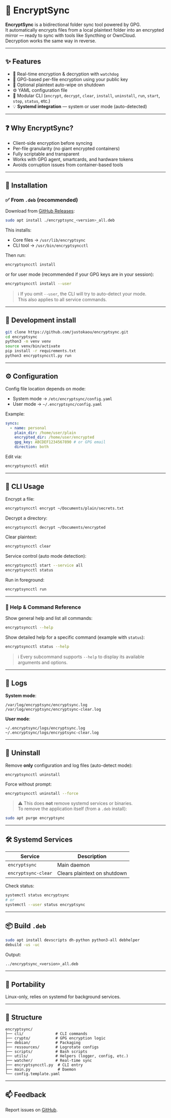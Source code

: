 # 🔐 EncryptSync

**EncryptSync** is a bidirectional folder sync tool powered by GPG.  
It automatically encrypts files from a local plaintext folder into an encrypted mirror — ready to sync with tools like Syncthing or OwnCloud.  
Decryption works the same way in reverse.

---

## ✨ Features

- 🔁 Real-time encryption & decryption with `watchdog`  
- 🔐 GPG-based per-file encryption using your public key  
- 🧹 Optional plaintext auto-wipe on shutdown  
- ⚙️ YAML configuration file  
- 🧩 Modular CLI (`encrypt`, `decrypt`, `clear`, `install`, `uninstall`, `run`, `start`, `stop`, `status`, etc.)  
- 💡 **Systemd integration** — system or user mode (auto-detected)

---

## ❓ Why EncryptSync?

- Client-side encryption before syncing  
- Per-file granularity (no giant encrypted containers)  
- Fully scriptable and transparent  
- Works with GPG agent, smartcards, and hardware tokens  
- Avoids corruption issues from container-based tools

---

## 🚀 Installation

### ✅ From `.deb` (recommended)

Download from [GitHub Releases](https://github.com/justokaou/encryptsync/releases):

```bash
sudo apt install ./encryptsync_<version>_all.deb
```

This installs:

- Core files → `/usr/lib/encryptsync`  
- CLI tool → `/usr/bin/encryptsyncctl`

Then run:

```bash
encryptsyncctl install
```

or for user mode (recommended if your GPG keys are in your session):

```bash
encryptsyncctl install --user
```

> ℹ️ If you omit `--user`, the CLI will try to auto-detect your mode.  
> This also applies to all service commands.

---

## 🧪 Development install

```bash
git clone https://github.com/justokaou/encryptsync.git
cd encryptsync
python3 -m venv venv
source venv/bin/activate
pip install -r requirements.txt
python3 encryptsyncctl.py run
```

---

## ⚙️ Configuration

Config file location depends on mode:

- System mode → `/etc/encryptsync/config.yaml`  
- User mode → `~/.encryptsync/config.yaml`

Example:

```yaml
syncs:
  - name: personal
    plain_dir: /home/user/plain
    encrypted_dir: /home/user/encrypted
    gpg_key: ABCDEF1234567890 # or GPG email
    direction: both
```

Edit via:

```bash
encryptsyncctl edit
```

---

## 🔐 CLI Usage

Encrypt a file:

```bash
encryptsyncctl encrypt ~/Documents/plain/secrets.txt
```

Decrypt a directory:

```bash
encryptsyncctl decrypt ~/Documents/encrypted
```

Clear plaintext:

```bash
encryptsyncctl clear
```

Service control (auto mode detection):

```bash
encryptsyncctl start --service all
encryptsyncctl status
```

Run in foreground:

```bash
encryptsyncctl run
```

---

### 📖 Help & Command Reference

Show general help and list all commands:  
```bash
encryptsyncctl --help
```

Show detailed help for a specific command (example with `status`):  
```bash
encryptsyncctl status --help
```

> ℹ️ Every subcommand supports `--help` to display its available arguments and options.

---

## 📄 Logs

**System mode**:

```
/var/log/encryptsync/encryptsync.log
/var/log/encryptsync/encryptsync-clear.log
```

**User mode**:

```
~/.encryptsync/logs/encryptsync.log
~/.encryptsync/logs/encryptsync-clear.log
```

---

## 🔧 Uninstall

Remove **only** configuration and log files (auto-detect mode):

```bash
encryptsyncctl uninstall
```

Force without prompt:

```bash
encryptsyncctl uninstall --force
```

> ⚠️ This does **not** remove systemd services or binaries.  
> To remove the application itself (from a `.deb` install):

```bash
sudo apt purge encryptsync
```

---

## 🛠️ Systemd Services

| Service | Description |  
| --------------------- | ---------------------- |  
| `encryptsync` | Main daemon |  
| `encryptsync-clear` | Clears plaintext on shutdown |

Check status:

```bash
systemctl status encryptsync
# or
systemctl --user status encryptsync
```

---

## 📦 Build `.deb`

```bash
sudo apt install devscripts dh-python python3-all debhelper
debuild -us -uc
```

Output:

```
../encryptsync_<version>_all.deb
```

---

## 🧭 Portability

Linux-only, relies on systemd for background services.

---

## 📁 Structure

```
encryptsync/
├── cli/              # CLI commands
├── crypto/           # GPG encryption logic
├── debian/           # Packaging
├── ressources/       # Logrotate configs
├── scripts/          # Bash scripts
├── utils/            # Helpers (logger, config, etc.)
├── watcher/          # Real-time sync
├── encryptsyncctl.py  # CLI entry
├── main.py            # Daemon
└── config.template.yaml
```

---

## 📫 Feedback

Report issues on [GitHub](https://github.com/justokaou/encryptsync/issues).